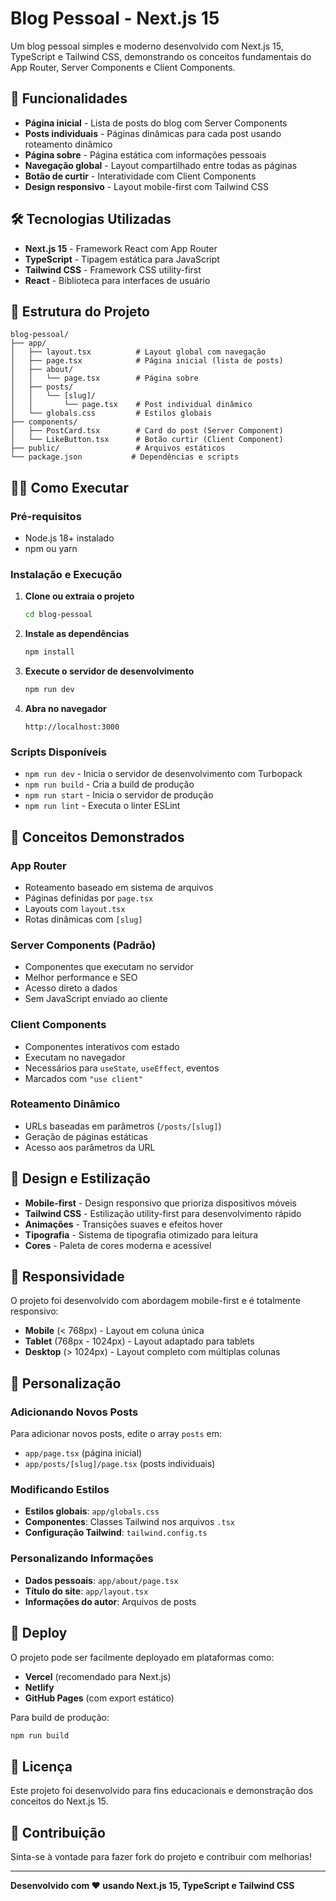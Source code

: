 # Blog Pessoal - Next.js 15

Um blog pessoal simples e moderno desenvolvido com Next.js 15, TypeScript e Tailwind CSS, demonstrando os conceitos fundamentais do App Router, Server Components e Client Components.

## 🚀 Funcionalidades

- **Página inicial** - Lista de posts do blog com Server Components
- **Posts individuais** - Páginas dinâmicas para cada post usando roteamento dinâmico
- **Página sobre** - Página estática com informações pessoais
- **Navegação global** - Layout compartilhado entre todas as páginas
- **Botão de curtir** - Interatividade com Client Components
- **Design responsivo** - Layout mobile-first com Tailwind CSS

## 🛠️ Tecnologias Utilizadas

- **Next.js 15** - Framework React com App Router
- **TypeScript** - Tipagem estática para JavaScript
- **Tailwind CSS** - Framework CSS utility-first
- **React** - Biblioteca para interfaces de usuário

## 📁 Estrutura do Projeto

```
blog-pessoal/
├── app/
│   ├── layout.tsx          # Layout global com navegação
│   ├── page.tsx            # Página inicial (lista de posts)
│   ├── about/
│   │   └── page.tsx        # Página sobre
│   ├── posts/
│   │   └── [slug]/
│   │       └── page.tsx    # Post individual dinâmico
│   └── globals.css         # Estilos globais
├── components/
│   ├── PostCard.tsx        # Card do post (Server Component)
│   └── LikeButton.tsx      # Botão curtir (Client Component)
├── public/                 # Arquivos estáticos
└── package.json           # Dependências e scripts
```

## 🏃‍♂️ Como Executar

### Pré-requisitos

- Node.js 18+ instalado
- npm ou yarn

### Instalação e Execução

1. **Clone ou extraia o projeto**
   ```bash
   cd blog-pessoal
   ```

2. **Instale as dependências**
   ```bash
   npm install
   ```

3. **Execute o servidor de desenvolvimento**
   ```bash
   npm run dev
   ```

4. **Abra no navegador**
   ```
   http://localhost:3000
   ```

### Scripts Disponíveis

- `npm run dev` - Inicia o servidor de desenvolvimento com Turbopack
- `npm run build` - Cria a build de produção
- `npm run start` - Inicia o servidor de produção
- `npm run lint` - Executa o linter ESLint

## 🎯 Conceitos Demonstrados

### App Router
- Roteamento baseado em sistema de arquivos
- Páginas definidas por `page.tsx`
- Layouts com `layout.tsx`
- Rotas dinâmicas com `[slug]`

### Server Components (Padrão)
- Componentes que executam no servidor
- Melhor performance e SEO
- Acesso direto a dados
- Sem JavaScript enviado ao cliente

### Client Components
- Componentes interativos com estado
- Executam no navegador
- Necessários para `useState`, `useEffect`, eventos
- Marcados com `"use client"`

### Roteamento Dinâmico
- URLs baseadas em parâmetros (`/posts/[slug]`)
- Geração de páginas estáticas
- Acesso aos parâmetros da URL

## 🎨 Design e Estilização

- **Mobile-first** - Design responsivo que prioriza dispositivos móveis
- **Tailwind CSS** - Estilização utility-first para desenvolvimento rápido
- **Animações** - Transições suaves e efeitos hover
- **Tipografia** - Sistema de tipografia otimizado para leitura
- **Cores** - Paleta de cores moderna e acessível

## 📱 Responsividade

O projeto foi desenvolvido com abordagem mobile-first e é totalmente responsivo:

- **Mobile** (< 768px) - Layout em coluna única
- **Tablet** (768px - 1024px) - Layout adaptado para tablets
- **Desktop** (> 1024px) - Layout completo com múltiplas colunas

## 🔧 Personalização

### Adicionando Novos Posts

Para adicionar novos posts, edite o array `posts` em:
- `app/page.tsx` (página inicial)
- `app/posts/[slug]/page.tsx` (posts individuais)

### Modificando Estilos

- **Estilos globais**: `app/globals.css`
- **Componentes**: Classes Tailwind nos arquivos `.tsx`
- **Configuração Tailwind**: `tailwind.config.ts`

### Personalizando Informações

- **Dados pessoais**: `app/about/page.tsx`
- **Título do site**: `app/layout.tsx`
- **Informações do autor**: Arquivos de posts

## 🚀 Deploy

O projeto pode ser facilmente deployado em plataformas como:

- **Vercel** (recomendado para Next.js)
- **Netlify**
- **GitHub Pages** (com export estático)

Para build de produção:
```bash
npm run build
```

## 📝 Licença

Este projeto foi desenvolvido para fins educacionais e demonstração dos conceitos do Next.js 15.

## 🤝 Contribuição

Sinta-se à vontade para fazer fork do projeto e contribuir com melhorias!

---

**Desenvolvido com ❤️ usando Next.js 15, TypeScript e Tailwind CSS**
